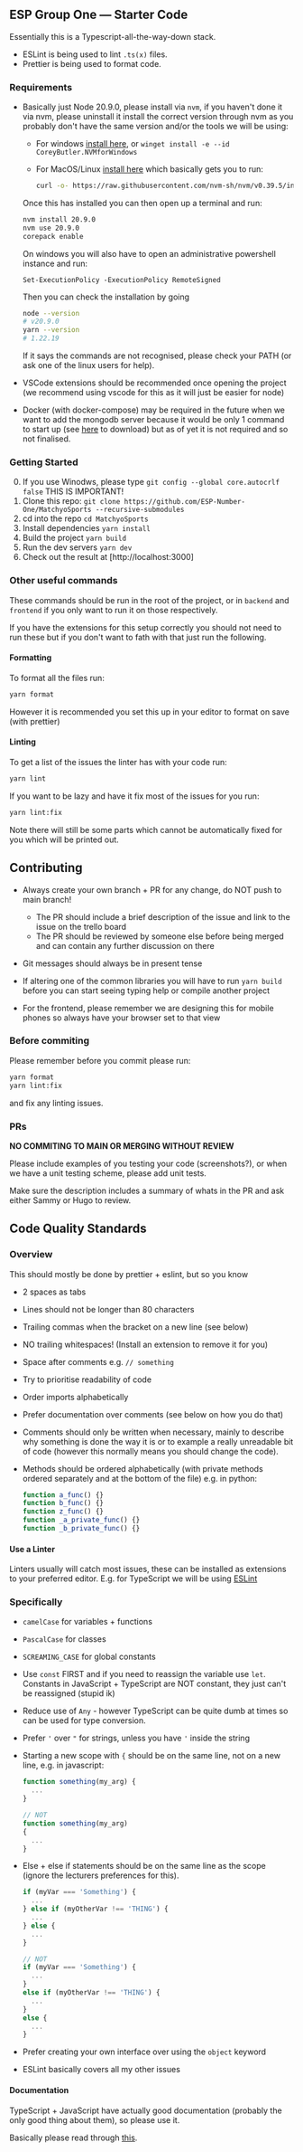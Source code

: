 ## ESP Group One &mdash; Starter Code

Essentially this is a Typescript-all-the-way-down stack.

- ESLint is being used to lint `.ts(x)` files.
- Prettier is being used to format code.

### Requirements

- Basically just Node 20.9.0, please install via `nvm`, if you haven't done it
  via nvm, please uninstall it install the correct version through nvm as you
  probably don't have the same version and/or the tools we will be using:

  - For windows [install here](https://github.com/coreybutler/nvm-windows/releases), or `winget install -e --id CoreyButler.NVMforWindows`
  - For MacOS/Linux [install here](https://github.com/nvm-sh/nvm#install--update-script) which basically gets you to run:

    ```bash
    curl -o- https://raw.githubusercontent.com/nvm-sh/nvm/v0.39.5/install.sh | bash
    ```

  Once this has installed you can then open up a terminal and run:

  ```bash
  nvm install 20.9.0
  nvm use 20.9.0
  corepack enable
  ```

  On windows you will also have to open an administrative powershell instance and run:

  ```
  Set-ExecutionPolicy -ExecutionPolicy RemoteSigned
  ```

  Then you can check the installation by going

  ```bash
  node --version
  # v20.9.0
  yarn --version
  # 1.22.19
  ```

  If it says the commands are not recognised, please check your PATH (or ask
  one of the linux users for help).

- VSCode extensions should be recommended once opening the project (we
  recommend using vscode for this as it will just be easier for node)
- Docker (with docker-compose) may be required in the future when we want to
  add the mongodb server because it would be only 1 command to start up (see
  [here](https://docs.docker.com/desktop/install/windows-install/) to download)
  but as of yet it is not required and so not finalised.

### Getting Started
0. If you use Winodws, please type `git config --global core.autocrlf false` THIS IS IMPORTANT!
1. Clone this repo: `git clone https://github.com/ESP-Number-One/MatchyoSports --recursive-submodules`
2. cd into the repo `cd MatchyoSports`
3. Install dependencies `yarn install`
4. Build the project `yarn build`
5. Run the dev servers `yarn dev`
6. Check out the result at [http://localhost:3000]

### Other useful commands

These commands should be run in the root of the project, or in `backend` and
`frontend` if you only want to run it on those respectively.

If you have the extensions for this setup correctly you should not need to run
these but if you don't want to fath with that just run the following.

#### Formatting

To format all the files run:

```bash
yarn format
```

However it is recommended you set this up in your editor to format on save
(with prettier)

#### Linting

To get a list of the issues the linter has with your code run:

```bash
yarn lint
```

If you want to be lazy and have it fix most of the issues for you run:

```bash
yarn lint:fix
```

Note there will still be some parts which cannot be automatically fixed for
you which will be printed out.

## Contributing

- Always create your own branch + PR for any change, do NOT push to main
  branch!

  - The PR should include a brief description of the issue and link to the
    issue on the trello board
  - The PR should be reviewed by someone else before being merged and can
    contain any further discussion on there

- Git messages should always be in present tense
- If altering one of the common libraries you will have to run `yarn build`
  before you can start seeing typing help or compile another project
- For the frontend, please remember we are designing this for mobile phones so
  always have your browser set to that view

### Before commiting

Please remember before you commit please run:

```bash
yarn format
yarn lint:fix
```

and fix any linting issues.

### PRs

**NO COMMITING TO MAIN OR MERGING WITHOUT REVIEW**

Please include examples of you testing your code (screenshots?), or when we
have a unit testing scheme, please add unit tests.

Make sure the description includes a summary of whats in the PR and ask either
Sammy or Hugo to review.

## Code Quality Standards

### Overview

This should mostly be done by prettier + eslint, but so you know

- 2 spaces as tabs
- Lines should not be longer than 80 characters
- Trailing commas when the bracket on a new line (see below)
- NO trailing whitespaces! (Install an extension to remove it for you)
- Space after comments e.g. `// something`
- Try to prioritise readability of code
- Order imports alphabetically
- Prefer documentation over comments (see below on how you do that)
- Comments should only be written when necessary, mainly to describe why
  something is done the way it is or to example a really unreadable bit of
  code (however this normally means you should change the code).
- Methods should be ordered alphabetically (with private methods ordered
  separately and at the bottom of the file) e.g. in python:

  ```js
  function a_func() {}
  function b_func() {}
  function z_func() {}
  function _a_private_func() {}
  function _b_private_func() {}
  ```

#### Use a Linter

Linters usually will catch most issues, these can be installed as extensions to
your preferred editor. E.g. for TypeScript we will be
using [ESLint](https://eslint.org/)

### Specifically

- `camelCase` for variables + functions
- `PascalCase` for classes
- `SCREAMING_CASE` for global constants
- Use `const` FIRST and if you need to reassign the variable use `let`.
  Constants in JavaScript + TypeScript are NOT constant, they just can't be
  reassigned (stupid ik)
- Reduce use of `Any` - however TypeScript can be quite dumb at times so can be
  used for type conversion.
- Prefer `'` over `"` for strings, unless you have `'` inside the string
- Starting a new scope with `{` should be on the same line, not on a new line,
  e.g. in javascript:

  ```js
  function something(my_arg) {
    ...
  }

  // NOT
  function something(my_arg)
  {
    ...
  }
  ```

- Else + else if statements should be on the same line as the scope (ignore the
  lecturers preferences for this).

  ```js
  if (myVar === 'Something') {
    ...
  } else if (myOtherVar !== 'THING') {
    ...
  } else {
    ...
  }

  // NOT
  if (myVar === 'Something') {
    ...
  }
  else if (myOtherVar !== 'THING') {
    ...
  }
  else {
    ...
  }
  ```

- Prefer creating your own interface over using the `object` keyword
- ESLint basically covers all my other issues

#### Documentation

TypeScript + JavaScript have actually good documentation (probably the only
good thing about them), so please use it.

Basically please read through
[this](https://gamedevacademy.org/javascript-docstrings-tutorial/).
